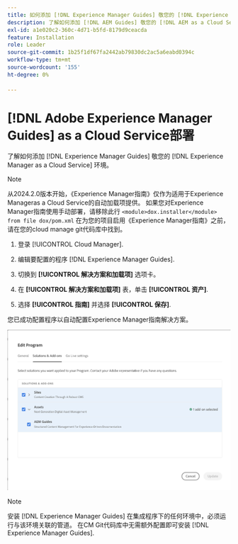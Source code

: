 ```yaml
---
title: 如何添加 [!DNL Experience Manager Guides] 敬您的 [!DNL Experience Manager as a Cloud Service] 环境
description: 了解如何添加 [!DNL AEM Guides] 敬您的 [!DNL AEM as a Cloud Service] 环境
exl-id: a1e020c2-360c-4d71-b5fd-8179d9ceacda
feature: Installation
role: Leader
source-git-commit: 1b25f1df67fa2442ab79830dc2ac5a6eabd0394c
workflow-type: tm+mt
source-wordcount: '155'
ht-degree: 0%

---
```


# [!DNL Adobe Experience Manager Guides] as a Cloud Service部署

了解如何添加 [!DNL Experience Manager Guides] 敬您的 [!DNL Experience Manager as a Cloud Service] 环境。


>[!NOTE]
>
> 从2024.2.0版本开始，《Experience Manager指南》仅作为适用于Experience Manageras a Cloud Service的自动加载项提供。 如果您对Experience Manager指南使用手动部署，请移除此行 `<module>dox.installer</module> from file dox/pom.xml` 在为您的项目启用《Experience Manager指南》之前，请在您的cloud manage git代码库中找到。

1. 登录 [!UICONTROL Cloud Manager].

1. 编辑要配置的程序 [!DNL Experience Manager Guides].

1. 切换到 **[!UICONTROL 解决方案和加载项]** 选项卡。

1. 在 **[!UICONTROL 解决方案和加载项]** 表，单击 **[!UICONTROL 资产]**.

1. 选择 **[!UICONTROL 指南]** 并选择 **[!UICONTROL 保存]**.

您已成功配置程序以自动配置Experience Manager指南解决方案。

![配置Experience Manager指南解决方案](assets/addon-configuration.png)

>[!NOTE]
>
>安装 [!DNL Experience Manager Guides] 在集成程序下的任何环境中，必须运行与该环境关联的管道。 在CM Git代码库中无需额外配置即可安装 [!DNL Experience Manager Guides].
